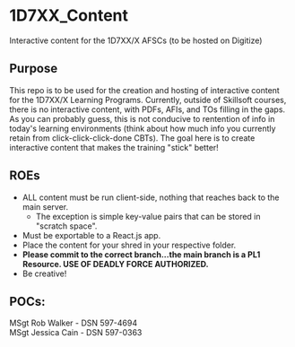 # 1D7XX_Content
Interactive content for the 1D7XX/X AFSCs (to be hosted on Digitize)

## Purpose
This repo is to be used for the creation and hosting of interactive content for the 1D7XX/X Learning Programs. Currently, outside of Skillsoft courses,
there is no interactive content, with PDFs, AFIs, and TOs filling in the gaps. As you can probably guess, this is not conducive to rentention of info
in today's learning environments (think about how much info you currently retain from click-click-click-done CBTs). The goal here is to create interactive
content that makes the training "stick" better!

## ROEs
- ALL content must be run client-side, nothing that reaches back to the main server.
  - The exception is simple key-value pairs that can be stored in "scratch space".
- Must be exportable to a React.js app.
- Place the content for your shred in your respective folder.
- **Please commit to the correct branch...the main branch is a PL1 Resource. USE OF DEADLY FORCE AUTHORIZED.**
- Be creative!

## POCs:
MSgt Rob Walker - DSN 597-4694  
MSgt Jessica Cain - DSN 597-0363  
